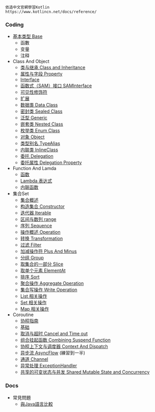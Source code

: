     依造中文官網學習Kotlin
    https://www.kotlincn.net/docs/reference/

### Coding
 - [基本类型 Base](src/main/kotlin/tutorial5_basic/start.kt) 
   - 函數
   - 变量
   - 注释
 - Class And Object
   - [类与继承 Class and Inheritance](src/main/kotlin/tutorial6_class_object/No1_ClassInheritence.kt)
   - [属性与字段 Property](src/main/kotlin/tutorial6_class_object/No2_Property.kt)
   - [Interface](src/main/kotlin/tutorial6_class_object/No3_Interface.kt)
   - [函数式（SAM）接口 SAMInterface](src/main/kotlin/tutorial6_class_object/No4_SAMInterface.kt)
   - [可见性修饰符](src/main/kotlin/tutorial6_class_object/No5_VisibilityModifiers.kt)
   - [扩展](src/main/kotlin/tutorial6_class_object/No6_Expand.kt)
   - [数据类 Data Class](src/main/kotlin/tutorial6_class_object/No7_DataClass.kt)
   - [密封类 Sealed Class](src/main/kotlin/tutorial6_class_object/No8_SealedClass.kt)
   - [泛型 Generic](src/main/kotlin/tutorial6_class_object/No9_Generic.kt)
   - [嵌套类 Nested Class](src/main/kotlin/tutorial6_class_object/No10_NestedClass.kt)
   - [枚举类 Enum Class](src/main/kotlin/tutorial6_class_object/No11_EnumClass.kt)
   - [对象 Object](src/main/kotlin/tutorial6_class_object/No12_ObjectExpression.kt)
   - [类型别名 TypeAlias](src/main/kotlin/tutorial6_class_object/No13_TypeAlias.kt)
   - [内联类 InlineClass](src/main/kotlin/tutorial6_class_object/No14_InlineClass.kt)
   - [委托 Delegation](src/main/kotlin/tutorial6_class_object/No15_Delegation.kt)
   - [委托属性 Delegation Property](src/main/kotlin/tutorial6_class_object/No16_DelegationProperty.kt)
 - Function And Lamda
   - [函数](src/main/kotlin/tutorial7FunctionLambda/No1_Function.kt)
   - [Lambda 表达式](src/main/kotlin/tutorial7FunctionLambda/No2_Lambda.kt)
   - [内联函数](src/main/kotlin/tutorial7FunctionLambda/No3_InlineFunction.kt)
 - 集合Set
   - [集合概述](src/main/kotlin/tutorial8_set/No1_Overview.kt)
   - [构造集合 Constructor](src/main/kotlin/tutorial8_set/No2_Construction.kt)
   - [迭代器 Iterable](src/main/kotlin/tutorial8_set/No3_Iterable.kt)
   - [区间与数列 range](src/main/kotlin/tutorial8_set/No4_Range.kt)
   - [序列 Sequence](src/main/kotlin/tutorial8_set/No5_Sequence.kt)
   - [操作概述 Operation](src/main/kotlin/tutorial8_set/No6_OperationOverview.kt)
   - [转换 Transformation](src/main/kotlin/tutorial8_set/No7_Transformation.kt)
   - [过滤 Filter](src/main/kotlin/tutorial8_set/No8_Filter.kt)
   - [加减操作符 Plus And Minus](src/main/kotlin/tutorial8_set/No9_PlusMinus.kt)
   - [分组 Group](src/main/kotlin/tutorial8_set/No10_Group.kt)
   - [取集合的一部分 Slice](src/main/kotlin/tutorial8_set/No11_Slice.kt)
   - [取单个元素 ElementAt](src/main/kotlin/tutorial8_set/No12_ElementAt.kt)
   - [排序 Sort](src/main/kotlin/tutorial8_set/No13_Sort.kt)
   - [聚合操作 Aggregate Operation](src/main/kotlin/tutorial8_set/No14_AggregateOperation.kt)
   - [集合写操作 Write Operation](src/main/kotlin/tutorial8_set/No15_WriteOperation.kt)
   - [List 相关操作](src/main/kotlin/tutorial8_set/No16_ListOperation.kt)
   - [Set 相关操作](src/main/kotlin/tutorial8_set/No17_SetOperation.kt)
   - [Map 相关操作](src/main/kotlin/tutorial8_set/No18_MapOperation.kt)
 - Coroutine
   - [协程指南](src/main/kotlin/tutorial9_coroutine/No1_Overview.kt)
   - [基础](src/main/kotlin/tutorial9_coroutine/No2_Base.kt)
   - [取消与超时 Cancel and Time out](src/main/kotlin/tutorial9_coroutine/No3_CancelAndTimeout.kt)
   - [组合挂起函数 Combining Suspend Function](src/main/kotlin/tutorial9_coroutine/No4_CombiningSuspendFunction.kt)
   - [协程上下文与调度器 Context And Dispatch](src/main/kotlin/tutorial9_coroutine/No5_ContextAndDispatch.kt)
   - [异步流 AsyncFlow](src/main/kotlin/tutorial9_coroutine/No6_AsyncFlow.kt)
     (練習到一半)
   - [通道 Channel](src/main/kotlin/tutorial9_coroutine/No7_Channel.kt)
   - [异常处理 ExceptionHandler](src/main/kotlin/tutorial9_coroutine/No8_ExceptionHandler.kt)
   - [共享的可变状态与并发 Shared Mutable State and Concurrency](src/main/kotlin/tutorial9_coroutine/No9_SharedMutableStateAndConcurrency.kt)

### Docs
 - 常見問題
   - [與Java語言比較](Docs/與Java語言比較.md)